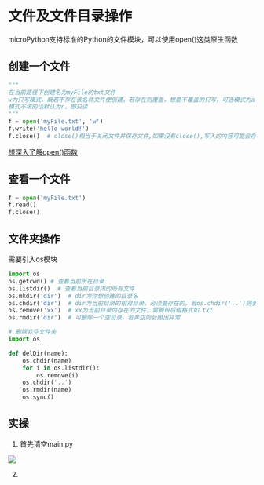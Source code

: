 # 文件及文件目录操作 

microPython支持标准的Python的文件模块，可以使用open()这类原生函数

## 创建一个文件  

```python
"""
在当前路径下创建名为myFile的txt文件
w为只写模式，既若不存在该名称文件便创建，若存在则覆盖，想要不覆盖的只写，可选模式为a
模式不填的话默认为r，即只读
"""
f = open('myFile.txt', 'w')  
f.write('hello world!')
f.close()  # close()相当于关闭文件并保存文件,如果没有close(),写入的内容可能会存在缓冲区中,相当于你的操作就是失败的
```  

[想深入了解open()函数](https://www.runoob.com/python/file-methods.html) 

## 查看一个文件 

```python
f = open('myFile.txt')
f.read()
f.close()
```

## 文件夹操作

需要引入os模块 

```python
import os
os.getcwd() # 查看当前所在目录
os.listdir()  # 查看当前目录内的所有文件
os.mkdir('dir')  # dir为你想创建的目录名
os.chdir('dir')  # dir为当前目录的相对目录，必须要存在的。若os.chdir('..')则表示退回上级目录
os.remove('xx')  # xx为当前目录内存在的文件，需要带后缀格式如.txt
os.rmdir('dir')  # 可删除一个空目录，若非空则会抛出异常
```    

```python
# 删除非空文件夹  
import os

def delDir(name):
    os.chdir(name)
    for i in os.listdir():
        os.remove(i)
    os.chdir('..')
    os.rmdir(name)
    os.sync() 
```  

## 实操

1. 首先清空main.py   

![](https://s2.ax1x.com/2019/10/18/KeSWqK.png)   

2. 

